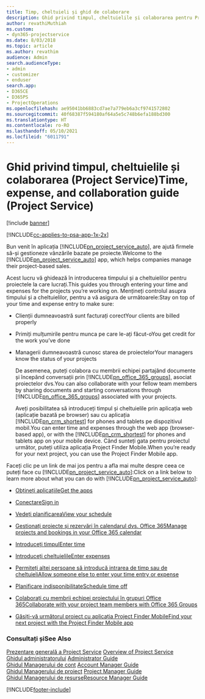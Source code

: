 ```yaml
---
title: Timp, cheltuieli și ghid de colaborare
description: Ghid privind timpul, cheltuielile și colaborarea pentru Project Service
author: revathiMuthiah
ms.custom:
- dyn365-projectservice
ms.date: 8/03/2018
ms.topic: article
ms.author: revathim
audience: Admin
search.audienceType:
- admin
- customizer
- enduser
search.app:
- D365CE
- D365PS
- ProjectOperations
ms.openlocfilehash: ae95041bb6883cd7ae7a779eb6a3cf9741572802
ms.sourcegitcommit: 40f68387f594180af64a5e5c748b6efa188bd300
ms.translationtype: HT
ms.contentlocale: ro-RO
ms.lasthandoff: 05/10/2021
ms.locfileid: "6011791"
---
```

# <a name="time-expense-and-collaboration-guide-project-service"></a><span data-ttu-id="ab4dd-103">Ghid privind timpul, cheltuielile și colaborarea (Project Service)</span><span class="sxs-lookup"><span data-stu-id="ab4dd-103">Time, expense, and collaboration guide (Project Service)</span></span>

[!include [banner](../includes/psa-now-project-operations.md)]

[!INCLUDE[cc-applies-to-psa-app-1x-2x](../includes/cc-applies-to-psa-app-1x-2x.md)]

<span data-ttu-id="ab4dd-104">Bun venit în aplicația [!INCLUDE[pn_project_service_auto](../includes/pn-project-service-auto.md)], are ajută firmele să-și gestioneze vânzările bazate pe proiecte.</span><span class="sxs-lookup"><span data-stu-id="ab4dd-104">Welcome to the [!INCLUDE[pn_project_service_auto](../includes/pn-project-service-auto.md)] app, which helps companies manage their project-based sales.</span></span> 
  
 <span data-ttu-id="ab4dd-105">Acest lucru vă ghidează în introducerea timpului și a cheltuielilor pentru proiectele la care lucrați.</span><span class="sxs-lookup"><span data-stu-id="ab4dd-105">This guides you through entering your time and expenses for the projects you’re working on.</span></span> <span data-ttu-id="ab4dd-106">Mențineți controlul asupra timpului și a cheltuielilor, pentru a vă asigura de următoarele:</span><span class="sxs-lookup"><span data-stu-id="ab4dd-106">Stay on top of your time and expense entry to make sure:</span></span>  
  
- <span data-ttu-id="ab4dd-107">Clienții dumneavoastră sunt facturați corect</span><span class="sxs-lookup"><span data-stu-id="ab4dd-107">Your clients are billed properly</span></span>  
  
- <span data-ttu-id="ab4dd-108">Primiți mulțumirile pentru munca pe care le-ați făcut-o</span><span class="sxs-lookup"><span data-stu-id="ab4dd-108">You get credit for the work you’ve done</span></span>  
  
- <span data-ttu-id="ab4dd-109">Managerii dumneavoastră cunosc starea de proiectelor</span><span class="sxs-lookup"><span data-stu-id="ab4dd-109">Your managers know the status of your projects</span></span>  
  
  <span data-ttu-id="ab4dd-110">De asemenea, puteți colabora cu membrii echipei partajând documente și începând conversații prin [!INCLUDE[pn_office_365_groups](../includes/pn-office-365-groups.md)], asociat proiectelor dvs.</span><span class="sxs-lookup"><span data-stu-id="ab4dd-110">You can also collaborate with your fellow team members by sharing documents and starting conversations through [!INCLUDE[pn_office_365_groups](../includes/pn-office-365-groups.md)] associated with your projects.</span></span>  
  
  <span data-ttu-id="ab4dd-111">Aveți posibilitatea să introduceți timpul și cheltuielile prin aplicația web (aplicație bazată pe browser) sau cu aplicația [!INCLUDE[pn_crm_shortest](../includes/pn-crm-shortest.md)] for phones and tablets pe dispozitivul mobil.</span><span class="sxs-lookup"><span data-stu-id="ab4dd-111">You can enter time and expenses through the web app (browser-based app), or with the [!INCLUDE[pn_crm_shortest](../includes/pn-crm-shortest.md)] for phones and tablets app on your mobile device.</span></span> <span data-ttu-id="ab4dd-112">Când sunteți gata pentru proiectul următor, puteți utiliza aplicația Project Finder Mobile.</span><span class="sxs-lookup"><span data-stu-id="ab4dd-112">When you’re ready for your next project, you can use the Project Finder Mobile app.</span></span>  
  
<span data-ttu-id="ab4dd-113">Faceți clic pe un link de mai jos pentru a afla mai multe despre ceea ce puteți face cu [!INCLUDE[pn_project_service_auto](../includes/pn-project-service-auto.md)]:</span><span class="sxs-lookup"><span data-stu-id="ab4dd-113">Click on a link below to learn more about what you can do with [!INCLUDE[pn_project_service_auto](../includes/pn-project-service-auto.md)]:</span></span>  
  
-   [<span data-ttu-id="ab4dd-114">Obțineți aplicațiile</span><span class="sxs-lookup"><span data-stu-id="ab4dd-114">Get the apps</span></span>](../psa/get-apps.md)  
  
-   [<span data-ttu-id="ab4dd-115">Conectare</span><span class="sxs-lookup"><span data-stu-id="ab4dd-115">Sign in</span></span>](../psa/sign-in.md)  
  
-   [<span data-ttu-id="ab4dd-116">Vedeți planificarea</span><span class="sxs-lookup"><span data-stu-id="ab4dd-116">View your schedule</span></span>](../psa/view-schedule.md)  
  
-   [<span data-ttu-id="ab4dd-117">Gestionați proiecte și rezervări în calendarul dvs. Office 365</span><span class="sxs-lookup"><span data-stu-id="ab4dd-117">Manage projects and bookings in your Office 365 calendar</span></span>](../psa/manage-project-bookings-office-365-calendar.md)  
  
-   [<span data-ttu-id="ab4dd-118">Introduceți timpul</span><span class="sxs-lookup"><span data-stu-id="ab4dd-118">Enter time</span></span>](../psa/enter-time.md)  
  
-   [<span data-ttu-id="ab4dd-119">Introduceți cheltuielile</span><span class="sxs-lookup"><span data-stu-id="ab4dd-119">Enter expenses</span></span>](../psa/enter-expenses.md)  
  
-   [<span data-ttu-id="ab4dd-120">Permiteți altei persoane să introducă intrarea de timp sau de cheltuieli</span><span class="sxs-lookup"><span data-stu-id="ab4dd-120">Allow someone else to enter your time entry or expense</span></span>](../psa/allow-someone-else-enter-time-entry-expense.md)  
  
-   [<span data-ttu-id="ab4dd-121">Planificare indisponibilitate</span><span class="sxs-lookup"><span data-stu-id="ab4dd-121">Schedule time off</span></span>](../psa/schedule-time-off.md)  
  
-   [<span data-ttu-id="ab4dd-122">Colaborați cu membrii echipei proiectului în grupuri Office 365</span><span class="sxs-lookup"><span data-stu-id="ab4dd-122">Collaborate with your project team members with Office 365 Groups</span></span>](../psa/collaborate-project-team-members-office-365-groups.md)  
  
-   [<span data-ttu-id="ab4dd-123">Găsiți-vă următorul proiect cu aplicația Project Finder Mobile</span><span class="sxs-lookup"><span data-stu-id="ab4dd-123">Find your next project with the Project Finder Mobile app</span></span>](../psa/find-next-project-finder-mobile-app.md)  
  
### <a name="see-also"></a><span data-ttu-id="ab4dd-124">Consultați și</span><span class="sxs-lookup"><span data-stu-id="ab4dd-124">See Also</span></span>  
 <span data-ttu-id="ab4dd-125">[Prezentare generală a Project Service](../psa/overview.md) </span><span class="sxs-lookup"><span data-stu-id="ab4dd-125">[Overview of Project Service](../psa/overview.md) </span></span>  
 <span data-ttu-id="ab4dd-126">[Ghidul administratorului](../psa/admin-guide.md) </span><span class="sxs-lookup"><span data-stu-id="ab4dd-126">[Administrator Guide](../psa/admin-guide.md) </span></span>  
 <span data-ttu-id="ab4dd-127">[Ghidul Managerului de cont](../psa/account-manager-guide.md) </span><span class="sxs-lookup"><span data-stu-id="ab4dd-127">[Account Manager Guide](../psa/account-manager-guide.md) </span></span>  
 <span data-ttu-id="ab4dd-128">[Ghidul Managerului de proiect](../psa/project-manager-guide.md) </span><span class="sxs-lookup"><span data-stu-id="ab4dd-128">[Project Manager Guide](../psa/project-manager-guide.md) </span></span>  
 [<span data-ttu-id="ab4dd-129">Ghidul Managerului de resurse</span><span class="sxs-lookup"><span data-stu-id="ab4dd-129">Resource Manager Guide</span></span>](../psa/resource-manager-guide.md)   


[!INCLUDE[footer-include](../includes/footer-banner.md)]